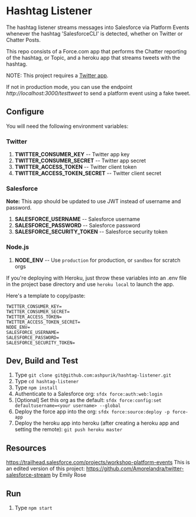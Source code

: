 # Hashtag Listener

The hashtag listener streams messages into Salesforce via Platform Events whenever the hashtag 'SalesforceCLI' is detected, whether on Twitter or Chatter Posts.

This repo consists of a Force.com app that performs the Chatter reporting of the hashtag, or Topic, and a heroku app that streams tweets with the hashtag.

NOTE: This project requires a [Twitter app](https://apps.twitter.com/).

If not in production mode, you can use the endpoint _http://localhost:3000/testtweet_ to send a platform event using a fake tweet.

## Configure

You will need the following environment variables:

### Twitter
1. __TWITTER_CONSUMER_KEY__ -- Twitter app key
1. __TWITTER_CONSUMER_SECRET__ -- Twitter app secret
1. __TWITTER_ACCESS_TOKEN__ -- Twitter client token
1. __TWITTER_ACCESS_TOKEN_SECRET__ -- Twitter client secret

### Salesforce

__Note:__ This app should be updated to use JWT instead of username and password.

1. __SALESFORCE_USERNAME__ -- Salesforce username
1. __SALESFORCE_PASSWORD__ -- Salesforce password
1. __SALESFORCE_SECURITY_TOKEN__ -- Salesforce security token

### Node.js
1. __NODE_ENV__ -- Use `production` for production, or `sandbox` for scratch orgs

If you're deploying with Heroku, just throw these variables into an .env file in the project base directory and use `heroku local` to launch the app.

Here's a template to copy/paste:
```code
TWITTER_CONSUMER_KEY=
TWITTER_CONSUMER_SECRET=
TWITTER_ACCESS_TOKEN=
TWITTER_ACCESS_TOKEN_SECRET=
NODE_ENV=
SALESFORCE_USERNAME=
SALESFORCE_PASSWORD=
SALESFORCE_SECURITY_TOKEN=
```

## Dev, Build and Test

1. Type `git clone git@github.com:ashpurik/hashtag-listener.git`
1. Type `cd hashtag-listener`
1. Type `npm install`
1. Authenticate to a Salesforce org: `sfdx force:auth:web:login`
1. [Optional] Set this org as the default: `sfdx force:config:set defaultusername=<your username> --global`
1. Deploy the force app into the org: `sfdx force:source:deploy -p force-app`
1. Deploy the heroku app into heroku (after creating a heroku app and setting the remote): `git push heroku master`

## Resources

https://trailhead.salesforce.com/projects/workshop-platform-events
This is an edited version of this project: https://github.com/Amorelandra/twitter-salesforce-stream by Emily Rose

## Run
1. Type `npm start`
